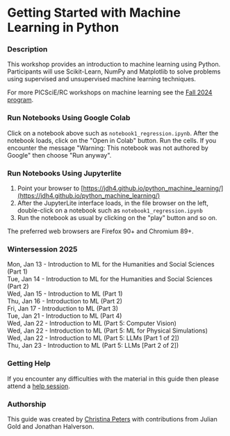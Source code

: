 # Getting Started with Machine Learning in Python

### Description

This workshop provides an introduction to machine learning using Python. Participants will use Scikit-Learn, NumPy and Matplotlib to solve problems using supervised and unsupervised machine learning techniques.

For more PICSciE/RC workshops on machine learning see the [Fall 2024 program](https://researchcomputing.princeton.edu/learn/workshops-live-training).

### Run Notebooks Using Google Colab

Click on a notebook above such as `notebook1_regression.ipynb`. After the notebook loads, click on the "Open in Colab" button. Run the cells. If you encounter the message "Warning: This notebook was not authored by Google" then choose "Run anyway".

### Run Notebooks Using Jupyterlite

1. Point your browser to [https://jdh4.github.io/python_machine_learning/](https://jdh4.github.io/python_machine_learning/)
2. After the JupyterLite interface loads, in the file browser on the left, double-click on a notebook such as `notebook1_regression.ipynb`
3. Run the notebook as usual by clicking on the "play" button and so on.

The preferred web browsers are Firefox 90+ and Chromium 89+.

### Wintersession 2025

Mon, Jan 13 - Introduction to ML for the Humanities and Social Sciences (Part 1)  
Tue, Jan 14 - Introduction to ML for the Humanities and Social Sciences (Part 2)  
Wed, Jan 15 - Introduction to ML (Part 1)  
Thu, Jan 16 - Introduction to ML (Part 2)  
Fri, Jan 17 - Introduction to ML (Part 3)  
Tue, Jan 21 - Introduction to ML (Part 4)  
Wed, Jan 22 - Introduction to ML (Part 5: Computer Vision)  
Wed, Jan 22 - Introduction to ML (Part 5: ML for Physical Simulations)  
Wed, Jan 22 - Introduction to ML (Part 5: LLMs [Part 1 of 2])  
Thu, Jan 23 - Introduction to ML (Part 5: LLMs [Part 2 of 2])  

### Getting Help

If you encounter any difficulties with the material in this guide then please attend a <a href="https://researchcomputing.princeton.edu/education/help-sessions">help session</a>.

### Authorship

This guide was created by [Christina Peters](https://catalog.saintmarys.edu/faculty/) with contributions from Julian Gold and Jonathan Halverson.
